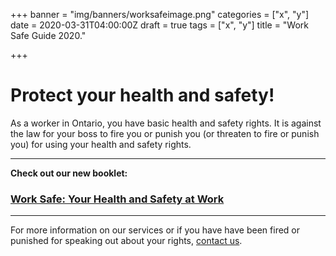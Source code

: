 +++
banner = "img/banners/worksafeimage.png"
categories = ["x", "y"]
date = 2020-03-31T04:00:00Z
draft = true
tags = ["x", "y"]
title = "Work Safe Guide 2020."

+++
# Protect your health and safety!

As a worker in Ontario, you have basic health and safety rights. It is against the law for your boss to fire you or punish you (or threaten to fire or punish you) for using your health and safety rights.

***

**Check out our new booklet:**

### [Work Safe: Your Health and Safety at Work](https://s3.amazonaws.com/newsletter.workers-safety.ca/newsletters/Clinic+Publications/2020+Work+Safe+Guide/Work+Safe+Guide+-+2020.pdf "Work Safe Guide 2020")

***

For more information on our services or if you have have been fired or punished for speaking out about your rights, [contact us](http://workers-safety.ca/menu/contact/).